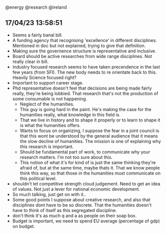 @energy @research @ireland

## 17/04/23 13:58:51

* Seems a fairly banal bill.
* A funding agency that recognising 'excellence' in different disciplines. Mentioned in doc but not explained, trying to
  give that definition.
* Making sure the governence structure is representative and inclusive.
* Board should be active researches from wide range disciplines. Not really clear in bill.
* Industry focused research seems to have taken precendence in the last few years (from SFI). The new body needs to re
  orientate back to this. Heavily Science focused right?
* Important to support career stage.
* Phd representative doesn't feel that decisions are being made fairly really, they're being lobbied. That research
  that's not the production of some consumable is not happening.
    * Neglect of the humanities. 
    * This guy is going hard in the paint. He's making the case for the humanities really, what knowledge in this field
      is.
    * That we live in history and to shape it properly or to learn to shape it is what the humanities offers.
    * Wants to focus on organizing, I suppose the fear in a joint council is that this wont be understood by the general
      audience that it means the slow decline of humanities. The mission is one of explaining why this research is
      important.
    * Should be fundamental part of work, to communicate why your research matters. I'm not too sure about this. 
    * This notion of what it's for kind of is just the same thinking they're afraid of, but at the same time, maybe
      thats it. That we know people think this way, so that those in the humanities must communicate on this political
      level.
* shouldn't let competitive strength cloud judgement. Need to get an idea of values. Not just a lever for national
  economic development. 
* So much talking, just get on with it..
* Some good points I suppose about creative research, and also that disciplines dont have to be so discrete. That the
  humanities doesn't have to think of itself as this segregated discipline.
* don't think it's as much q and a as people on their soap box.
* Budget is important, we need to spend EU average (percentage of gdp) on budget.
